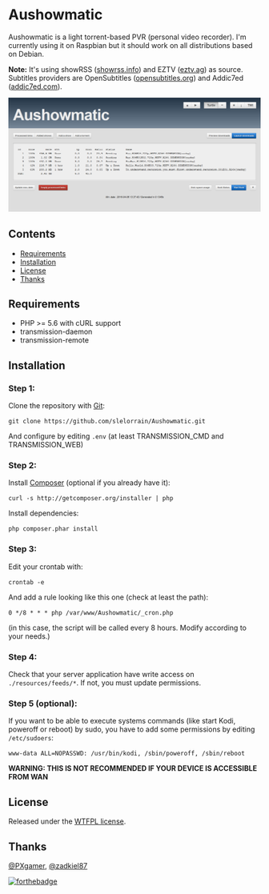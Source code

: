 # Aushowmatic

Aushowmatic is a light torrent-based PVR (personal video recorder). I'm currently using it on Raspbian but it should work on all distributions based on Debian.

**Note:** It's using showRSS ([showrss.info]) and EZTV ([eztv.ag]) as source. Subtitles providers are OpenSubtitles ([opensubtitles.org]) and Addic7ed ([addic7ed.com]).

![Screenshot](resources/screenshot.png?raw=true)

## Contents

* [Requirements](#requirements)
* [Installation](#installation)
* [License](#license)
* [Thanks](#thanks)

## Requirements

- PHP >= 5.6 with cURL support
- transmission-daemon
- transmission-remote

## Installation

### Step 1:
Clone the repository with [Git]:
```
git clone https://github.com/slelorrain/Aushowmatic.git
```

And configure by editing `.env` (at least TRANSMISSION_CMD and TRANSMISSION_WEB)

### Step 2:
Install [Composer] (optional if you already have it):
```
curl -s http://getcomposer.org/installer | php
```

Install dependencies:
```
php composer.phar install
```

### Step 3:
Edit your crontab with:
```
crontab -e
```

And add a rule looking like this one (check at least the path):
```
0 */8 * * * php /var/www/Aushowmatic/_cron.php
```
(in this case, the script will be called every 8 hours. Modify according to your needs.)

### Step 4:
Check that your server application have write access on `./resources/feeds/*`. If not, you must update permissions.

### Step 5 (optional):
If you want to be able to execute systems commands (like start Kodi, poweroff or reboot) by sudo, you have to add some permissions by editing `/etc/sudoers`:
```
www-data ALL=NOPASSWD: /usr/bin/kodi, /sbin/poweroff, /sbin/reboot
```

**WARNING: THIS IS NOT RECOMMENDED IF YOUR DEVICE IS ACCESSIBLE FROM WAN**

## License

Released under the [WTFPL license].

## Thanks

[@PXgamer](https://github.com/PXgamer), [@zadkiel87](https://github.com/zadkiel87)

[![forthebadge](http://forthebadge.com/images/badges/built-with-love.svg)](http://forthebadge.com)

[Git]: https://git-scm.com
[Composer]: https://getcomposer.org
[showrss.info]: https://showrss.info
[eztv.ag]: https://eztv.ag
[opensubtitles.org]: https://www.opensubtitles.org
[addic7ed.com]: http://www.addic7ed.com
[WTFPL license]: http://www.wtfpl.net
